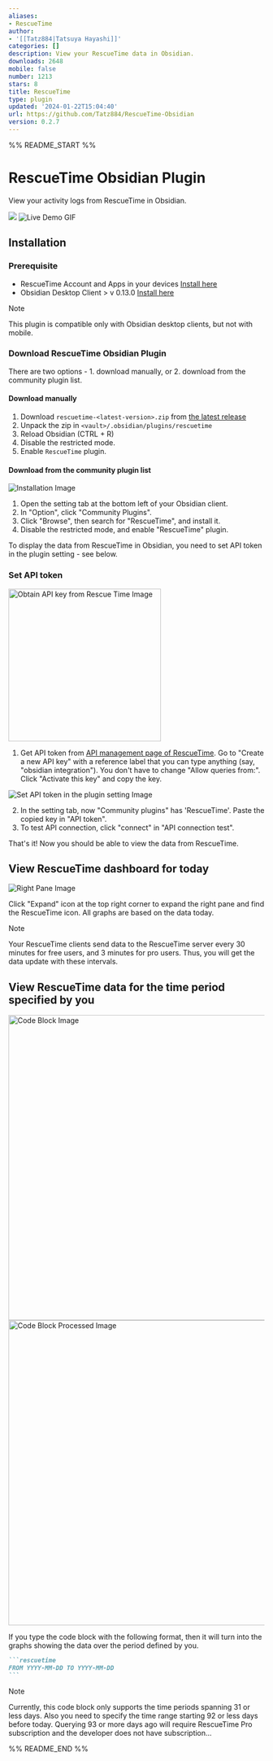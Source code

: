 ```yaml
---
aliases:
- RescueTime
author:
- '[[Tatz884|Tatsuya Hayashi]]'
categories: []
description: View your RescueTime data in Obsidian.
downloads: 2648
mobile: false
number: 1213
stars: 8
title: RescueTime
type: plugin
updated: '2024-01-22T15:04:40'
url: https://github.com/Tatz884/RescueTime-Obsidian
version: 0.2.7
---
```


%% README_START %%

# RescueTime Obsidian Plugin

View your activity logs from RescueTime in Obsidian.

<img src="https://raw.githubusercontent.com/Tatz884/RescueTime-Obsidian/HEAD/assets/AppOverview.png" walt="Overview Image" />

<img src="https://raw.githubusercontent.com/Tatz884/RescueTime-Obsidian/HEAD/assets/LiveDemo.gif" alt="Live Demo GIF" />

## Installation

### Prerequisite
- RescueTime Account and Apps in your devices [Install here](https://www.rescuetime.com/get_rescuetime)
- Obsidian Desktop Client > v 0.13.0 [Install here](https://obsidian.md/)
> [!NOTE]
> This plugin is compatible only with Obsidian desktop clients, but not with mobile.

### Download RescueTime Obsidian Plugin

There are two options - 1. download manually, or 2. download from the community plugin list.

#### Download manually

1. Download `rescuetime-<latest-version>.zip` from [the latest release](https://github.com/Tatz884/RescueTime-Obsidian/releases/latest/)
2. Unpack the zip in `<vault>/.obsidian/plugins/rescuetime`
3. Reload Obsidian (CTRL + R)
4. Disable the restricted mode.
5. Enable `RescueTime` plugin.


#### Download from the community plugin list

<img src="https://raw.githubusercontent.com/Tatz884/RescueTime-Obsidian/HEAD/assets/Installation.png" alt="Installation Image" />

1. Open the setting tab at the bottom left of your Obsidian client.
2. In "Option", click "Community Plugins".
3. Click "Browse", then search for "RescueTime", and install it.
4. Disable the restricted mode, and enable "RescueTime" plugin.

To display the data from RescueTime in Obsidian, you need to set API token in the plugin setting - see below.

### Set API token

<img src="https://raw.githubusercontent.com/Tatz884/RescueTime-Obsidian/HEAD/assets/ObtainAPIkeyFromRT.png" width="300px" alt="Obtain API key from Rescue Time Image" />

1. Get API token from [API management page of RescueTime](https://www.rescuetime.com/anapi/manage). Go to "Create a new API key" with a reference label that you can type anything (say, "obsidian integration"). You don't have to change "Allow queries from:". Click "Activate this key" and copy the key.

<img src="https://raw.githubusercontent.com/Tatz884/RescueTime-Obsidian/HEAD/assets/SetAPItoken.png" alt="Set API token in the plugin setting Image" />

2. In the setting tab, now "Community plugins" has 'RescueTime'. Paste the copied key in "API token".
3. To test API connection, click "connect" in "API connection test".

That's it! Now you should be able to view the data from RescueTime.

## View RescueTime dashboard for today

<img src="https://raw.githubusercontent.com/Tatz884/RescueTime-Obsidian/HEAD/assets/RightPane.png" alt="Right Pane Image" />

Click "Expand" icon at the top right corner to expand the right pane and find the RescueTime icon.
All graphs are based on the data today.
> [!NOTE]
> Your RescueTime clients send data to the RescueTime server every 30 minutes for free users, and 3 minutes for pro users. Thus, you will get the data update with these intervals.

## View RescueTime data for the time period specified by you

<img src="https://raw.githubusercontent.com/Tatz884/RescueTime-Obsidian/HEAD/assets/CodeBlock.png" width="600px" alt="Code Block Image" />
<img src="https://raw.githubusercontent.com/Tatz884/RescueTime-Obsidian/HEAD/assets/CodeBlockProcessed.png" width="600px" alt="Code Block Processed Image" />

If you type the code block with the following format, then it will turn into the graphs showing the data over the period defined by you.
`````markdown
```rescuetime
FROM YYYY-MM-DD TO YYYY-MM-DD
```
`````
> [!NOTE]
> Currently, this code block only supports the time periods spanning 31 or less days. Also you need to specify the time range starting 92 or less days before today. Querying 93 or more days ago will require RescueTime Pro subscription and the developer does not have subscription...


%% README_END %%